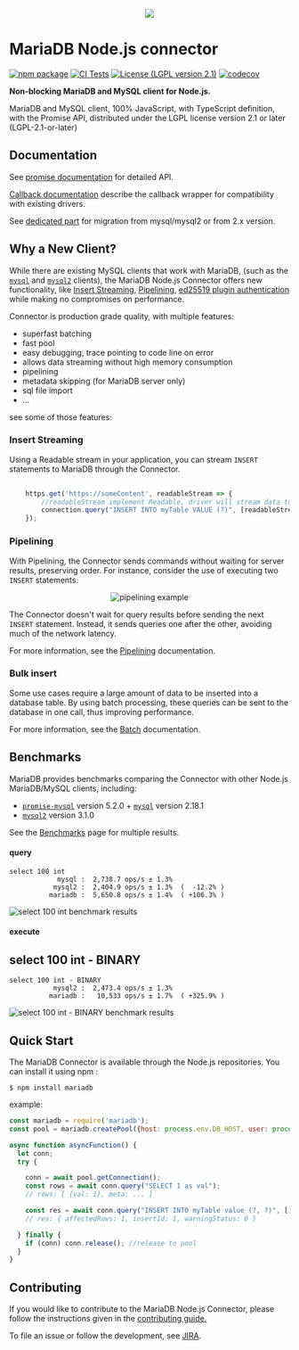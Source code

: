 <p style="text-align: center;">
  <a href="https://mariadb.com/">
    <img src="https://mariadb.com/kb/static/images/logo-2018-black.png"/>
  </a>
</p>

# MariaDB Node.js connector

[![npm package][npm-image]][npm-url] 
[![CI Tests][ci-image]][ci-url]
[![License (LGPL version 2.1)][licence-image]][licence-url]
[![codecov][codecov-image]][codecov-url]

**Non-blocking MariaDB and MySQL client for Node.js.**

MariaDB and MySQL client, 100% JavaScript, with TypeScript definition, with the Promise API, distributed under the LGPL license version 2.1 or later (LGPL-2.1-or-later)


## Documentation

See [promise documentation](https://github.com/mariadb-corporation/mariadb-connector-nodejs/blob/master/documentation/promise-api.md) for detailed API.

[Callback documentation](https://github.com/mariadb-corporation/mariadb-connector-nodejs/blob/master/documentation/callback-api.md) describe the callback wrapper for compatibility with existing drivers.

See [dedicated part](https://github.com/mariadb-corporation/mariadb-connector-nodejs/blob/master/documentation/promise-api.md#migrating-from-2x-or-mysqlmysql2-to-3x) for migration from mysql/mysql2 or from 2.x version.


## Why a New Client?

While there are existing MySQL clients that work with MariaDB, (such as the [`mysql`](https://www.npmjs.com/package/mysql) and [`mysql2`](https://www.npmjs.com/package/mysql2) clients), the MariaDB Node.js Connector offers new functionality, like [Insert Streaming](#insert-streaming), [Pipelining](#pipelining), [ed25519 plugin authentication](https://mariadb.org/history-of-mysql-mariadb-authentication-protocols/) while making no compromises on performance.

Connector is production grade quality, with multiple features:
* superfast batching
* fast pool
* easy debugging, trace pointing to code line on error
* allows data streaming without high memory consumption
* pipelining
* metadata skipping (for MariaDB server only)
* sql file import
* ...

see some of those features:

### Insert Streaming

Using a Readable stream in your application, you can stream `INSERT` statements to MariaDB through the Connector.

```javascript
    
    https.get('https://someContent', readableStream => {
        //readableStream implement Readable, driver will stream data to database 
        connection.query("INSERT INTO myTable VALUE (?)", [readableStream]);
    });
```

### Pipelining

With Pipelining, the Connector sends commands without waiting for server results, preserving order.  For instance, consider the use of executing two `INSERT`  statements.

<p style="text-align: center;">
    <img src="./documentation/misc/pip.png" alt="pipelining example"/>
</p>

The Connector doesn't wait for query results before sending the next `INSERT` statement. Instead, it sends queries one after the other, avoiding much of the network latency.

For more information, see the [Pipelining](/documentation/pipelining.md) documentation.

### Bulk insert

Some use cases require a large amount of data to be inserted into a database table. By using batch processing, these queries can be sent to the database in one call, thus improving performance.

For more information, see the [Batch](/documentation/batch.md) documentation.


## Benchmarks

MariaDB provides benchmarks comparing the Connector with other Node.js MariaDB/MySQL clients, including:

* [`promise-mysql`](https://www.npmjs.com/package/promise-mysql) version 5.2.0 + [`mysql`](https://www.npmjs.com/package/mysql) version 2.18.1
* [`mysql2`](https://www.npmjs.com/package/mysql2) version 3.1.0

See the [Benchmarks](./documentation/benchmarks.md) page for multiple results.

#### query

```
select 100 int
            mysql :  2,738.7 ops/s ± 1.3% 
           mysql2 :  2,404.9 ops/s ± 1.3%  (  -12.2% )
          mariadb :  5,650.8 ops/s ± 1.4%  ( +106.3% )
```
![select 100 int benchmark results](https://quickchart.io/chart/render/zm-ef74089a-be91-49f1-b5a0-5b9ac5752435?data1=2739&data2=2405&data3=5651)

#### execute

##  select 100 int - BINARY

```
select 100 int - BINARY
           mysql2 :  2,473.4 ops/s ± 1.3% 
          mariadb :   10,533 ops/s ± 1.7%  ( +325.9% )
```
![select 100 int - BINARY benchmark results](https://quickchart.io/chart/render/zm-36b213f4-8efe-4943-8f94-82edf94fce83?data1=2473&data2=10533)


## Quick Start

The MariaDB Connector is available through the Node.js repositories. You can install it using npm :

```
$ npm install mariadb
```
example:
```js
const mariadb = require('mariadb');
const pool = mariadb.createPool({host: process.env.DB_HOST, user: process.env.DB_USER, connectionLimit: 5});

async function asyncFunction() {
  let conn;
  try {

	conn = await pool.getConnection();
	const rows = await conn.query("SELECT 1 as val");
	// rows: [ {val: 1}, meta: ... ]

	const res = await conn.query("INSERT INTO myTable value (?, ?)", [1, "mariadb"]);
	// res: { affectedRows: 1, insertId: 1, warningStatus: 0 }

  } finally {
	if (conn) conn.release(); //release to pool
  }
}
```

## Contributing

If you would like to contribute to the MariaDB Node.js Connector, please follow the instructions given in the [contributing guide.](/CONTRIBUTING.md)

To file an issue or follow the development, see [JIRA](https://jira.mariadb.org/projects/CONJS/issues/).


[ci-image]:https://github.com/mariadb-corporation/mariadb-connector-nodejs/actions/workflows/ci.yml/badge.svg?branch=master
[ci-url]:https://github.com/mariadb-corporation/mariadb-connector-nodejs/actions/workflows/ci.yml
[npm-image]:https://img.shields.io/npm/v/mariadb.svg
[npm-url]:http://npmjs.org/package/mariadb
[licence-image]:https://img.shields.io/badge/license-GNU%20LGPL%20version%202.1-green.svg?style=flat-square
[licence-url]:http://opensource.org/licenses/LGPL-2.1
[codecov-image]:https://codecov.io/gh/mariadb-corporation/mariadb-connector-nodejs/branch/master/graph/badge.svg
[codecov-url]:https://codecov.io/gh/mariadb-corporation/mariadb-connector-nodejs
